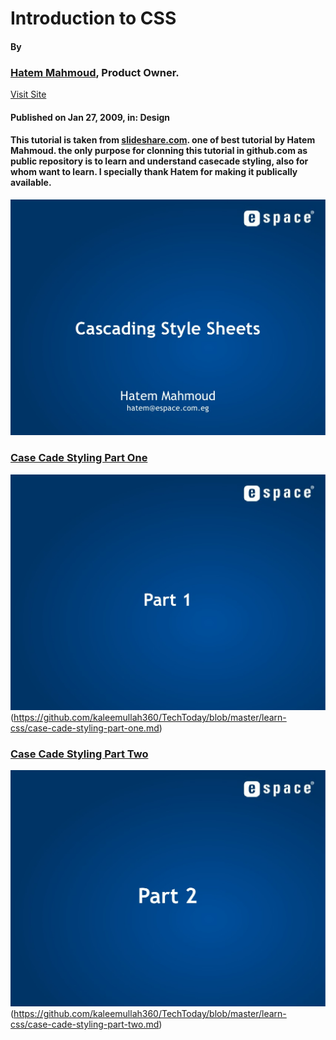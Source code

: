 # Introduction to CSS
#### By
### [Hatem Mahmoud](http://www.slideshare.net/HatemMahmoud), Product Owner.
[Visit Site](http://www.expressionlab.com/)
#### Published on Jan 27, 2009, in: Design

#### This tutorial is taken from [slideshare.com](http://www.slideshare.net/HatemMahmoud/cascading-style-sheets-part-01-presentation). one of best tutorial by Hatem Mahmoud. the only purpose for clonning this tutorial in github.com as public repository is to learn and understand casecade styling, also for whom want to learn. I specially thank Hatem for making it publically available.

![Case Cade Stylesheet Slide 1  ](csspart-one/slide-1-1024.jpg)

### [Case Cade Styling Part One](https://github.com/kaleemullah360/TechToday/blob/master/learn-css/case-cade-styling-part-one.md)


![Case Cade Stylesheet Slide 2  ](csspart-one/slide-2-1024.jpg)(https://github.com/kaleemullah360/TechToday/blob/master/learn-css/case-cade-styling-part-one.md)


### [Case Cade Styling Part Two](https://github.com/kaleemullah360/TechToday/blob/master/learn-css/case-cade-styling-part-two.md)

![Case Cade Stylesheet Slide 2  ](csspart-two/slide-2-1024.jpg)(https://github.com/kaleemullah360/TechToday/blob/master/learn-css/case-cade-styling-part-two.md)